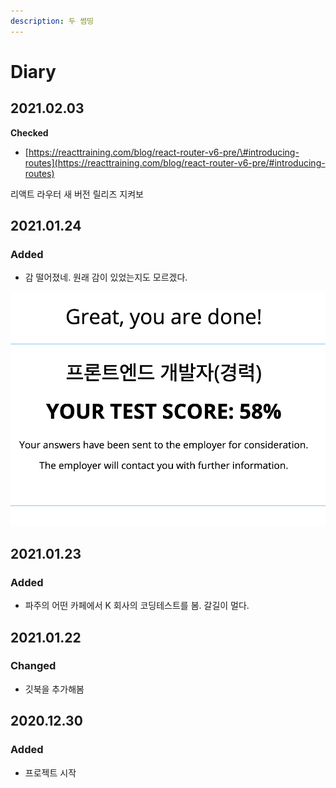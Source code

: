 ```yaml
---
description: 두 썸띵
---
```


# Diary

## 2021.02.03

**Checked**

* [https://reacttraining.com/blog/react-router-v6-pre/\#introducing-routes](https://reacttraining.com/blog/react-router-v6-pre/#introducing-routes)

리액트 라우터 새 버전 릴리즈 지켜보

## 2021.01.24

### Added

* 감 떨어졌네. 원래 감이 있었는지도 모르겠다. 

![](../.gitbook/assets/image.png)

## 2021.01.23

### Added

* 파주의 어떤 카페에서 K 회사의 코딩테스트를 봄. 갈길이 멀다.

## 2021.01.22

### Changed

* 깃북을 추가해봄

## 2020.12.30

### Added

* 프로젝트 시작



